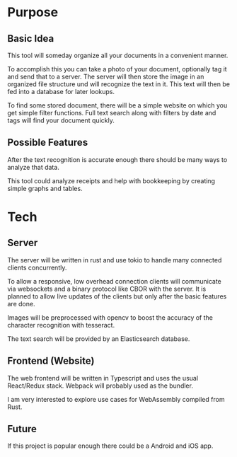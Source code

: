 # Purpose
## Basic Idea
This tool will someday organize all your documents in a convenient manner.

To accomplish this you can take a photo of your document, optionally tag it and send that to a server. The server will then store the image
in an organized file structure und will recognize the text in it. This text will then be fed into a database for later
lookups.

To find some stored document, there will be a simple website on which you get simple filter functions. Full text search 
along with filters by date and tags will find your document quickly.

## Possible Features
After the text recognition is accurate enough there should be many ways to analyze that data.

This tool could analyze receipts and help with bookkeeping by creating simple graphs and tables.

# Tech
## Server
The server will be written in rust and use tokio to handle many connected clients concurrently. 

To allow a responsive, low overhead connection clients will communicate via websockets and a binary protocol like CBOR 
with the server. It is planned to allow live updates of the clients but only after the basic features are done.

Images will be preprocessed with opencv to boost the accuracy of the character recognition with tesseract.

The text search will be provided by an Elasticsearch database.

## Frontend (Website)
The web frontend will be written in Typescript and uses the usual React/Redux stack. Webpack will probably used as the 
bundler. 

I am very interested to explore use cases for WebAssembly compiled from Rust.

## Future
If this project is popular enough there could be a Android and iOS app.
